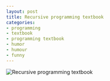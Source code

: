 ```yaml
---
layout: post
title: Recursive programming textbook
categories:
- programming
- textbook
- programming textbook
- humor
- humour
- funny
---
```

![Recursive programming textbook](/images/blog/recursive_programming_book.jpg)